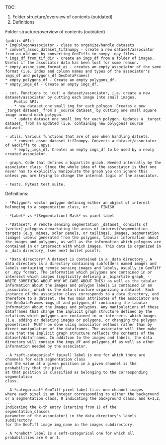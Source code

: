 TOC: 

1) Folder structure/overview of contents (outdated)
2) Definitions


Folder structure/overview of contents (outdated)

    (public API:)
    * ImgPolygonAssociator - class to organize/handle datasets    
    * convert_assoc_dataset_tif2numpy - create a new dataset/associator from an old one by converting GeoTiffs to numpy .npy files.
    * imgs_df_from_tif_dir - create an imgs_df from a folder of images. Useful if the associator data has been lost for some reason. 
    * empty_assoc_same_format_as - creates an empty associator of the same format (i.e. index and column names and types of the associator's imgs_df and polygons_df GeoDataFrames)
    * empty_polygons_df - Create an empty polygons_df.
    * empty_imgs_df - Create an empty imgs_df. 

    - cut. Functions to 'cut' a dataset/associator, i.e. create a new dataset/associator by cutting each image into small images.
        Public API:
        * new_dataset_one_small_img_for_each_polygon. Creates a new _target dataset_ from a _source dataset_ by cutting one small square image around each polygon.
        * update_dataset_one_small_img_for_each_polygon. Updates a _target dataset_ from an updated (i.e. containing new polygons) source dataset.
        
    - utils. Various functions that are of use when handling datsets.
        * convert_assoc_dataset_tif2numpy. Converts a dataset/associator of GeoTiffs to .npys.
        * empty_imgs_df. Creates an empty imgs_df to be used by a newly created associator.

    - graph. Code that defines a bipartite graph. Needed internally by the associator class. Since the whole idea of the associator is that one never has to explicitly manipulate the graph you can ignore this unless you are trying to change the internal logic of the associator.

    - tests. Pytest test suite.


Definitions:

    - *Polygon*: vector polygon defining either an object of interest belonging to a segmentation class, or .... FINISH

    - *Label* vs *(Segmentation) Mask* vs pixel label

    - *Dataset*: A remote sensing segmentation _dataset_ consists of (vector) polygons demarkating the areas of interest/segmentation targets (e.g. mines, solar panels, or tailings), images, segmentation (image) labels generated from the polygons, tabular information about the images and polygons, as well as the information which polygons are contained in or intersect with which images. This data is organized in a _data directory_ (see next bullet point):

    - *Data directory* A dataset is contained in a _data directory_. A data directory is a directiry containing subfolders named images and labels containing remote sensing images and labels, usually in GeoTiff or .npy format. The information which polygons are contained in or intersect which images (implicitly defining a _bipartite graph_ - WRITE SOMETHING ABOUT WHY WE CARE ABOUT THIS) as well as the tabular information about the images and polygon labels is contained in an _associator_ which is the data structure organizing a dataset. Each instance of the associator class corresponds to a data directory, and therefore to a dataset. The two main attributes of the associator are the GeoDataFrames imgs_df and polygons_df containing the tabular information about the images and polygons. Any manipulations of these dataframes that change the implicit graph structure defined by the relations which polygons are contained in or intersects which images (i.e. adding or deleting images or polygons, or changing the polygon geometries) !MUST! be done using associator methods rather than by direct manipulation of the dataframes. The associator will then make sure that the implicit graph structure reflects the contents of the dataset/dataframes. In addition to the images and labels, the data directory will contain the imgs_df and polygons_df as well as other information needed by the associator.

    - A *soft-categorical* (pixel) label is one for which there are channels for each segmentation class
    and the value at a given position in a given channel is the probability that the pixel
    at that position is classified as belonging to the corresponding segmentation
    class.

    - A *categorical* GeoTiff pixel label (i.e. one channel images
    where each pixel is an integer corresponding to either the background
    or a segmentation class, 0 indicating the background class, and k=1,2, ...
    indicating the k-th entry (starting from 1) of the segmentation_classes
    parameter of the associator) in the data directory's labels subdirectory
    for the GeoTiff image img_name in the images subdirectory.

    - A *onehot* label is a soft-categorical one for which all probabilities are 0 or 1.


